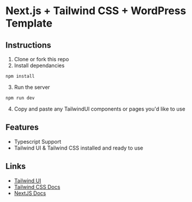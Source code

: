 # Next.js + Tailwind CSS + WordPress Template
## Instructions
1. Clone or fork this repo
2. Install dependancies
```
npm install
```
3. Run the server
```
npm run dev
```
4. Copy and paste any TailwindUI components or pages you'd like to use
## Features
- Typescript Support
- Tailwind UI & Tailwind CSS installed and ready to use

## Links
 - [Tailwind UI](https://tailwindui.com/)
 - [Tailwind CSS Docs](https://tailwindcss.com/docs/)
 - [NextJS Docs](https://nextjs.org/docs/getting-started)